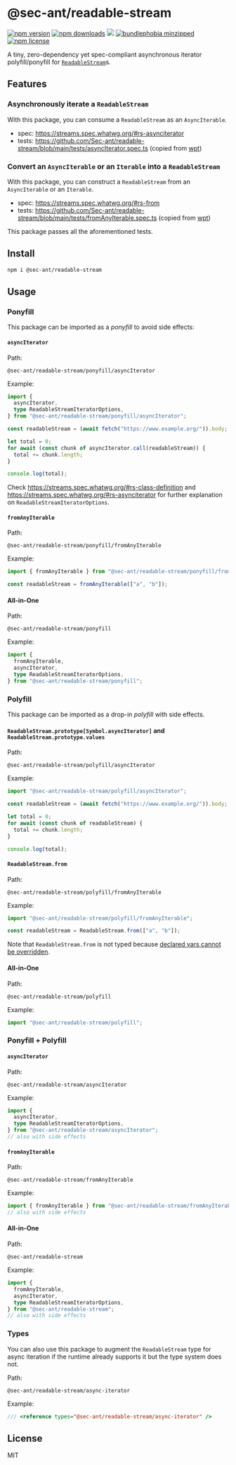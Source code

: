# @sec-ant/readable-stream

[![npm version](https://img.shields.io/npm/v/@sec-ant/readable-stream?cacheSeconds=300)](https://www.npmjs.com/package/@sec-ant/readable-stream/v/latest) [![npm downloads](https://img.shields.io/npm/dm/@sec-ant/readable-stream?cacheSeconds=300)](https://www.npmjs.com/package/@sec-ant/readable-stream/v/latest) [![](https://img.shields.io/jsdelivr/npm/hm/@sec-ant/readable-stream?cacheSeconds=300&color=ff5627)](https://www.jsdelivr.com/package/npm/@sec-ant/readable-stream) [![bundlephobia minzipped](https://img.shields.io/bundlephobia/minzip/@sec-ant/readable-stream?cacheSeconds=300)](https://bundlephobia.com/package/@sec-ant/readable-stream@latest) [![npm license](https://img.shields.io/npm/l/@sec-ant/readable-stream?cacheSeconds=300)](https://www.npmjs.com/package/@sec-ant/readable-stream/v/latest)

A tiny, zero-dependency yet spec-compliant asynchronous iterator polyfill/ponyfill for [`ReadableStream`](https://developer.mozilla.org/docs/Web/API/ReadableStream)s.

## Features

### Asynchronously iterate a `ReadableStream`

With this package, you can consume a `ReadableStream` as an `AsyncIterable`.

- spec: https://streams.spec.whatwg.org/#rs-asynciterator
- tests: https://github.com/Sec-ant/readable-stream/blob/main/tests/asyncIterator.spec.ts (copied from [wpt](https://github.com/web-platform-tests/wpt/blob/309231a7f3e900d04914bc4963b016efd9989a00/streams/readable-streams/async-iterator.any.js))

### Convert an `AsyncIterable` or an `Iterable` into a `ReadableStream`

With this package, you can construct a `ReadableStream` from an `AsyncIterable` or an `Iterable`.

- spec: https://streams.spec.whatwg.org/#rs-from
- tests: https://github.com/Sec-ant/readable-stream/blob/main/tests/fromAnyIterable.spec.ts (copied from [wpt](https://github.com/web-platform-tests/wpt/blob/309231a7f3e900d04914bc4963b016efd9989a00/streams/readable-streams/from.any.js))

This package passes all the aforementioned tests.

## Install

```bash
npm i @sec-ant/readable-stream
```

## Usage

### Ponyfill

This package can be imported as a _ponyfill_ to avoid side effects:

#### `asyncIterator`

Path:

```
@sec-ant/readable-stream/ponyfill/asyncIterator
```

Example:

```ts
import {
  asyncIterator,
  type ReadableStreamIteratorOptions,
} from "@sec-ant/readable-stream/ponyfill/asyncIterator";

const readableStream = (await fetch("https://www.example.org/")).body;

let total = 0;
for await (const chunk of asyncIterator.call(readableStream)) {
  total += chunk.length;
}

console.log(total);
```

Check https://streams.spec.whatwg.org/#rs-class-definition and https://streams.spec.whatwg.org/#rs-asynciterator for further explanation on `ReadableStreamIteratorOptions`.

#### `fromAnyIterable`

Path:

```
@sec-ant/readable-stream/ponyfill/fromAnyIterable
```

Example:

```ts
import { fromAnyIterable } from "@sec-ant/readable-stream/ponyfill/fromAnyIterable";

const readableStream = fromAnyIterable(["a", "b"]);
```

#### All-in-One

Path:

```
@sec-ant/readable-stream/ponyfill
```

Example:

```ts
import {
  fromAnyIterable,
  asyncIterator,
  type ReadableStreamIteratorOptions,
} from "@sec-ant/readable-stream/ponyfill";
```

### Polyfill

This package can be imported as a drop-in _polyfill_ with side effects.

#### `ReadableStream.prototype[Symbol.asyncIterator]` and `ReadableStream.prototype.values`

Path:

```
@sec-ant/readable-stream/polyfill/asyncIterator
```

Example:

```ts
import "@sec-ant/readable-stream/polyfill/asyncIterator";

const readableStream = (await fetch("https://www.example.org/")).body;

let total = 0;
for await (const chunk of readableStream) {
  total += chunk.length;
}

console.log(total);
```

#### `ReadableStream.from`

Path:

```
@sec-ant/readable-stream/polyfill/fromAnyIterable
```

Example:

```js
import "@sec-ant/readable-stream/polyfill/fromAnyIterable";

const readableStream = ReadableStream.from(["a", "b"]);
```

Note that `ReadableStream.from` is not typed because [declared vars cannot be overridden](https://github.com/microsoft/TypeScript/issues/36146).

#### All-in-One

Path:

```
@sec-ant/readable-stream/polyfill
```

Example:

```ts
import "@sec-ant/readable-stream/polyfill";
```

### Ponyfill + Polyfill

#### `asyncIterator`

Path:

```
@sec-ant/readable-stream/asyncIterator
```

Example:

```ts
import {
  asyncIterator,
  type ReadableStreamIteratorOptions,
} from "@sec-ant/readable-stream/asyncIterator";
// also with side effects
```

#### `fromAnyIterable`

Path:

```
@sec-ant/readable-stream/fromAnyIterable
```

Example:

```ts
import { fromAnyIterable } from "@sec-ant/readable-stream/fromAnyIterable";
// also with side effects
```

#### All-in-One

Path:

```
@sec-ant/readable-stream
```

Example:

```ts
import {
  fromAnyIterable,
  asyncIterator,
  type ReadableStreamIteratorOptions,
} from "@sec-ant/readable-stream";
// also with side effects
```

### Types

You can also use this package to augment the `ReadableStream` type for async iteration if the runtime already supports it but the type system does not.

Path:

```
@sec-ant/readable-stream/async-iterator
```

Example:

```ts
/// <reference types="@sec-ant/readable-stream/async-iterator" />
```

## License

MIT
